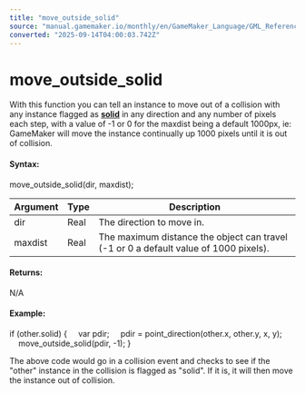 ```yaml
---
title: "move_outside_solid"
source: "manual.gamemaker.io/monthly/en/GameMaker_Language/GML_Reference/Movement_And_Collisions/Movement/move_outside_solid.htm"
converted: "2025-09-14T04:00:03.742Z"
---
```


# move\_outside\_solid

With this function you can tell an instance to move out of a collision with any instance flagged as [**solid**](../../Asset_Management/Instances/Instance_Variables/solid.md) in any direction and any number of pixels each step, with a value of -1 or 0 for the maxdist being a default 1000px, ie: GameMaker will move the instance continually up 1000 pixels until it is out of collision.

#### Syntax:

move\_outside\_solid(dir, maxdist);

| Argument | Type | Description |
| --- | --- | --- |
| dir | Real | The direction to move in. |
| maxdist | Real | The maximum distance the object can travel (-1 or 0 a default value of 1000 pixels). |

#### Returns:

N/A

#### Example:

if (other.solid)
{
    var pdir;
    pdir = point\_direction(other.x, other.y, x, y);
    move\_outside\_solid(pdir, -1);
}

The above code would go in a collision event and checks to see if the "other" instance in the collision is flagged as "solid". If it is, it will then move the instance out of collision.